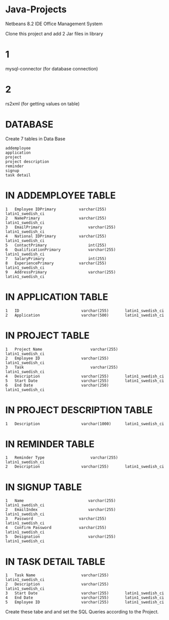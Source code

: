 # Java-Projects
Netbeans 8.2 IDE Office Management System

Clone this project and add 2 Jar files in library
# 1 
mysql-connector            (for database connection)
# 2 
rs2xml                     (for getting values on table)

# DATABASE
Create 7 tables in Data Base

	addemployee	 	
	application	 	
	project	 	
	project description
	reminder
	signup
	task detail
  
 
# IN ADDEMPLOYEE TABLE

	1	Employee IDPrimary	        varchar(255)	      latin1_swedish_ci
	2	NamePrimary	                varchar(255)	      latin1_swedish_ci
	3	EmailPrimary	                varchar(255)	      latin1_swedish_ci
	4	National IDPrimary	        varchar(255)	      latin1_swedish_ci
	5	ContactPrimary	                int(255)			                 
	6	QualificationPrimary	        varchar(255)	      latin1_swedish_ci
	7	SalaryPrimary	                int(255)
	8	ExperiencePrimary	        varchar(255)	      latin1_swedish_ci
	9	AddressPrimary	                varchar(255)	      latin1_swedish_ci

# IN APPLICATION TABLE

	1	ID	                         varchar(255)     	latin1_swedish_ci
	2	Application	                 varchar(500)     	latin1_swedish_ci
  
# IN PROJECT TABLE

	1	Project Name	                 varchar(255)     	latin1_swedish_ci
	2	Employee ID	                 varchar(255)	        latin1_swedish_ci
	3	Task	                         varchar(255)	        latin1_swedish_ci
	4	Description	                 varchar(255)     	latin1_swedish_ci
	5	Start Date	                 varchar(255)     	latin1_swedish_ci
	6	End Date	                 varchar(250)	        latin1_swedish_ci	
  
# IN PROJECT DESCRIPTION TABLE

	1	Description	                 varchar(1000)    	latin1_swedish_ci
  
# IN REMINDER TABLE

	1	Reminder Type	                 varchar(255)	        latin1_swedish_ci
	2	Description	                 varchar(255)     	latin1_swedish_ci
  
# IN SIGNUP TABLE

 	1	Name	                        varchar(255)	      latin1_swedish_ci
	2	EmailIndex                      varchar(255)	      latin1_swedish_ci
	3	Password	                varchar(255)          latin1_swedish_ci
	4	Confirm Password	        varchar(255)	      latin1_swedish_ci
	5	Designation                     varchar(255)	      latin1_swedish_ci
  
# IN TASK DETAIL TABLE

	1	Task Name                 	 varchar(255)           latin1_swedish_ci
	2	Description	                 varchar(255)	        latin1_swedish_ci
	3	Start Date	                 varchar(255)     	latin1_swedish_ci
	4	End Date	                 varchar(255)     	latin1_swedish_ci
	5	Employee ID	                 varchar(255)     	latin1_swedish_ci
  
  Create these tabe and and set the SQL Queries according to the Project.
